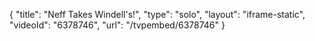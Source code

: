 {
    "title": "Neff Takes Windell's!",
    "type": "solo",
    "layout": "iframe-static",
    "videoId": "6378746",
    "url": "\/tvpembed\/6378746"
}